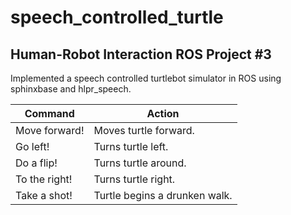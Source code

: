 # speech_controlled_turtle
## Human-Robot Interaction ROS Project #3

Implemented a speech controlled turtlebot simulator in ROS using sphinxbase and
hlpr_speech.

|Command      |Action                         |
|-------------|-------------------------------|
|Move forward!|Moves turtle forward.          |
|Go left!     |Turns turtle left.             |
|Do a flip!   |Turns turtle around.           |
|To the right!|Turns turtle right.            |
|Take a shot! |Turtle begins a drunken walk.  |
